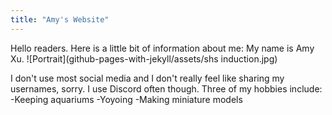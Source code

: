 ```yaml
---
title: "Amy's Website"
---
```


Hello readers. Here is a little bit of information about me:
My name is Amy Xu.
![Portrait](github-pages-with-jekyll/assets/shs induction.jpg)

<p>I don't use most social media and I don't really feel like sharing my usernames, sorry. I use Discord often though.
Three of my hobbies include:
-Keeping aquariums
-Yoyoing
-Making miniature models
